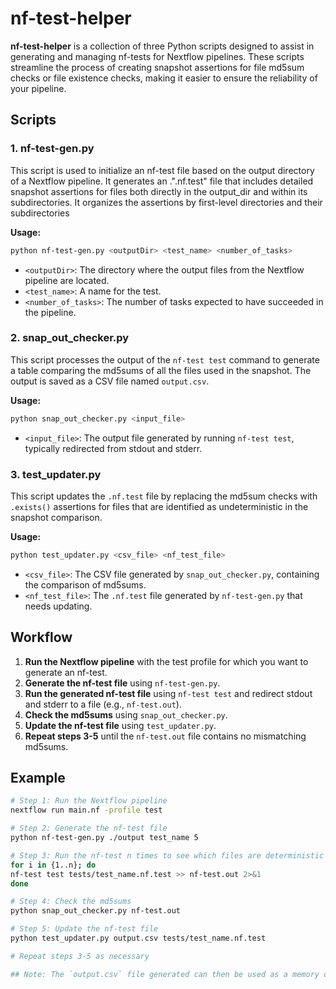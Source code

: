 
# nf-test-helper

**nf-test-helper** is a collection of three Python scripts designed to assist in generating and managing nf-tests for Nextflow pipelines. These scripts streamline the process of creating snapshot assertions for file md5sum checks or file existence checks, making it easier to ensure the reliability of your pipeline.

## Scripts

### 1. nf-test-gen.py
This script is used to initialize an nf-test file based on the output directory of a Nextflow pipeline. It generates an .".nf.test" file that includes detailed snapshot assertions for files both directly in the output_dir and within its subdirectories. It organizes the assertions by first-level directories and their subdirectories

**Usage:**
```bash
python nf-test-gen.py <outputDir> <test_name> <number_of_tasks>
```

- `<outputDir>`: The directory where the output files from the Nextflow pipeline are located.
- `<test_name>`: A name for the test.
- `<number_of_tasks>`: The number of tasks expected to have succeeded in the pipeline.

### 2. snap_out_checker.py
This script processes the output of the `nf-test test` command to generate a table comparing the md5sums of all the files used in the snapshot. The output is saved as a CSV file named `output.csv`.

**Usage:**
```bash
python snap_out_checker.py <input_file>
```

- `<input_file>`: The output file generated by running `nf-test test`, typically redirected from stdout and stderr.

### 3. test_updater.py
This script updates the `.nf.test` file by replacing the md5sum checks with `.exists()` assertions for files that are identified as undeterministic in the snapshot comparison.

**Usage:**
```bash
python test_updater.py <csv_file> <nf_test_file>
```

- `<csv_file>`: The CSV file generated by `snap_out_checker.py`, containing the comparison of md5sums.
- `<nf_test_file>`: The `.nf.test` file generated by `nf-test-gen.py` that needs updating.

## Workflow

1. **Run the Nextflow pipeline** with the test profile for which you want to generate an nf-test.
2. **Generate the nf-test file** using `nf-test-gen.py`.
3. **Run the generated nf-test file** using `nf-test test` and redirect stdout and stderr to a file (e.g., `nf-test.out`).
4. **Check the md5sums** using `snap_out_checker.py`.
5. **Update the nf-test file** using `test_updater.py`.
6. **Repeat steps 3-5** until the `nf-test.out` file contains no mismatching md5sums.

## Example

```bash
# Step 1: Run the Nextflow pipeline
nextflow run main.nf -profile test

# Step 2: Generate the nf-test file
python nf-test-gen.py ./output test_name 5

# Step 3: Run the nf-test n times to see which files are deterministic and which ones aren't and save the output
for i in {1..n}; do
nf-test test tests/test_name.nf.test >> nf-test.out 2>&1 
done

# Step 4: Check the md5sums
python snap_out_checker.py nf-test.out

# Step 5: Update the nf-test file
python test_updater.py output.csv tests/test_name.nf.test

# Repeat steps 3-5 as necessary

## Note: The `output.csv` file generated can then be used as a memory of which files are undeterministic and which files arent't. If the output.csv has been updated with enough nf-test runs, then one can skip the step of running the `nf-test test` command and subsequently the `snap_out_checker.py` script, and just run the `nf-test-gen.py` and `test_updater.py` scripts. This works as long as all of the file names outputted by the new test are already included in the `output.csv` table.
```

